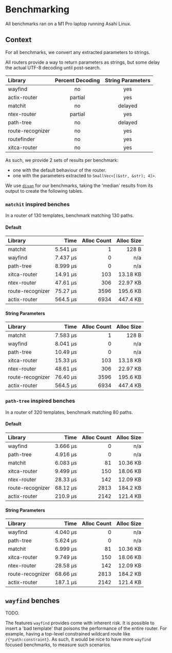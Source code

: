# Benchmarking

All benchmarks ran on a M1 Pro laptop running Asahi Linux.

## Context

For all benchmarks, we convert any extracted parameters to strings.

All routers provide a way to return parameters as strings, but some delay the actual UTF-8 decoding until post-search.

| Library          | Percent Decoding | String Parameters |
|:-----------------|:----------------:|:-----------------:|
| wayfind          | no               | yes               |
| actix-router     | partial          | yes               |
| matchit          | no               | delayed           |
| ntex-router      | partial          | yes               |
| path-tree        | no               | delayed           |
| route-recognizer | no               | yes               |
| routefinder      | no               | yes               |
| xitca-router     | no               | yes               |

As such, we provide 2 sets of results per benchmark:
- one with the default behaviour of the router.
- one with the parameters extracted to `SmallVec<[(&str, &str); 4]>`.

We use [`divan`](https://github.com/nvzqz/divan) for our benchmarks, taking the 'median' results from its output to create the following tables.

### `matchit` inspired benches

In a router of 130 templates, benchmark matching 130 paths.

#### Default

| Library          | Time     | Alloc Count | Alloc Size |
|:-----------------|---------:|------------:|-----------:|
| matchit          | 5.541 µs | 1           | 128 B      |
| wayfind          | 7.437 µs | 0           | n/a        |
| path-tree        | 8.999 µs | 0           | n/a        |
| xitca-router     | 14.91 µs | 103         | 13.18 KB   |
| ntex-router      | 47.61 µs | 306         | 22.97 KB   |
| route-recognizer | 75.27 µs | 3596        | 195.6 KB   |
| actix-router     | 564.5 µs | 6934        | 447.4 KB   |

#### String Parameters

| Library          | Time     | Alloc Count | Alloc Size |
|:-----------------|---------:|------------:|-----------:|
| matchit          | 7.583 µs | 1           | 128 B      |
| wayfind          | 8.041 µs | 0           | n/a        |
| path-tree        | 10.49 µs | 0           | n/a        |
| xitca-router     | 15.33 µs | 103         | 13.18 KB   |
| ntex-router      | 48.61 µs | 306         | 22.97 KB   |
| route-recognizer | 76.40 µs | 3596        | 195.6 KB   |
| actix-router     | 564.5 µs | 6934        | 447.4 KB   |

### `path-tree` inspired benches

In a router of 320 templates, benchmark matching 80 paths.

#### Default

| Library          | Time     | Alloc Count | Alloc Size |
|:-----------------|---------:|------------:|-----------:|
| wayfind          | 3.666 µs | 0           | n/a        |
| path-tree        | 4.916 µs | 0           | n/a        |
| matchit          | 6.083 µs | 81          | 10.36 KB   |
| xitca-router     | 9.499 µs | 150         | 18.06 KB   |
| ntex-router      | 28.33 µs | 142         | 12.09 KB   |
| route-recognizer | 68.12 µs | 2813        | 184.2 KB   |
| actix-router     | 210.9 µs | 2142        | 121.4 KB   |

#### String Parameters

| Library          | Time     | Alloc Count | Alloc Size |
|:-----------------|---------:|------------:|-----------:|
| wayfind          | 4.040 µs | 0           | n/a        |
| path-tree        | 5.624 µs | 0           | n/a        |
| matchit          | 6.999 µs | 81          | 10.36 KB   |
| xitca-router     | 9.749 µs | 150         | 18.06 KB   |
| ntex-router      | 28.58 µs | 142         | 12.09 KB   |
| route-recognizer | 68.66 µs | 2813        | 184.2 KB   |
| actix-router     | 187.1 µs | 2142        | 121.4 KB   |

## `wayfind` benches

TODO.

The features `wayfind` provides come with inherent risk.
It is possible to insert a 'bad template' that poisons the performance of the entire router.
For example, having a top-level constrained wildcard route like `/{*path:constraint}`.
As such, it would be nice to have more `wayfind` focused benchmarks, to measure such scenarios.

